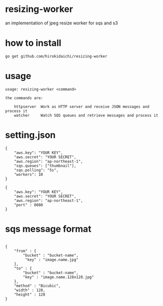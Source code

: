 
# resizing-worker 
an implementation of jpeg resize worker for sqs and s3

# how to install

```
go get github.com/hirokidaichi/resizing-worker
```

# usage

```
usage: resizing-worker <command>

the commands are:

    httpserver  Work as HTTP server and receive JSON messages and process it
    watcher     Watch SQS queues and retrieve messages and process it
```   

# setting.json

```
{
    "aws.key": "YOUR KEY",
    "aws.secret": "YOUR SECRET",
    "aws.region": "ap-northeast-1",
    "sqs.queues": ["thumbnail"],
    "sqs.polling": "5s",
    "workers": 10
}
```

```
{
    "aws.key": "YOUR KEY",
    "aws.secret": "YOUR SECRET",
    "aws.region": "ap-northeast-1",
    "port" : 8080
}

```

# sqs message format

```

{
    "from" : {
        "bucket" : "bucket-name",
         "key" : "image.name.jpg"
    },
    "to" : {
        "bucket" : "bucket-name",
        "key" : "image.name.128x128.jpg"
    },
    "method" : "Bicubic",
    "width" : 128,
    "height" : 128
}
```
